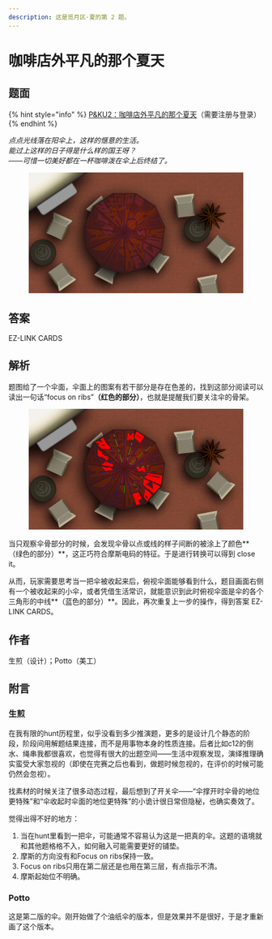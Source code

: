 ```yaml
---
description: 这是觅月区·夏的第 2 题。
---
```


# 咖啡店外平凡的那个夏天

## 题面

{% hint style="info" %}
[P\&KU2：咖啡店外平凡的那个夏天](https://pnku2.pkupuzzle.art/#/game/miyue/summer\_02)（需要注册与登录）
{% endhint %}

_点点光线落在阳伞上，这样的惬意的生活。_\
_能过上这样的日子得是什么样的国王呀？_\
_——可惜一切美好都在一杯咖啡泼在伞上后终结了。_

<figure><img src="../../../.gitbook/assets/image (76).png" alt=""><figcaption></figcaption></figure>

## 答案

EZ-LINK CARDS

## 解析

题图给了一个伞面，伞面上的图案有若干部分是存在色差的，找到这部分阅读可以读出一句话“focus on ribs”**（红色的部分）**，也就是提醒我们要关注伞的骨架。

<figure><img src="../../../.gitbook/assets/920101d50cd2edcedb6fea38b9387d6.jpg" alt=""><figcaption></figcaption></figure>

当只观察伞骨部分的时候，会发现伞骨以点或线的样子间断的被涂上了颜色**（绿色的部分）**，这正巧符合摩斯电码的特征。于是进行转换可以得到 close it。

从而，玩家需要思考当一把伞被收起来后，俯视伞面能够看到什么，题目画面右侧有一个被收起来的小伞，或者凭借生活常识，就能意识到此时俯视伞面是伞的各个三角形的中线**（蓝色的部分）**。因此，再次重复上一步的操作，得到答案 EZ-LINK CARDS。

## 作者

生煎（设计）；Potto（美工）

## 附言

### 生煎

在我有限的hunt历程里，似乎没看到多少推演题，更多的是设计几个静态的阶段，阶段间用解题结果连接，而不是用事物本身的性质连接。后者比如c12的倒水、绳串我都很喜欢，也觉得有很大的出题空间——生活中观察发现，演绎推理确实蛮受大家忽视的（即使在完赛之后也看到，做题时候忽视的，在评价的时候可能仍然会忽视）。

找素材的时候关注了很多动态过程，最后想到了开关伞——“伞撑开时伞骨的地位更特殊”和“伞收起时伞面的地位更特殊”的小诡计很日常但隐秘，也确实奏效了。

觉得出得不好的地方：

1. 当在hunt里看到一把伞，可能通常不容易认为这是一把真的伞。这题的语境就和其他题格格不入，如何融入可能需要更好的铺垫。
2. 摩斯的方向没有和Focus on ribs保持一致。
3. Focus on ribs只用在第二层还是也用在第三层，有点指示不清。
4. 摩斯起始位不明确。

### Potto

这是第二版的伞。刚开始做了个油纸伞的版本，但是效果并不是很好，于是才重新画了这个版本。

